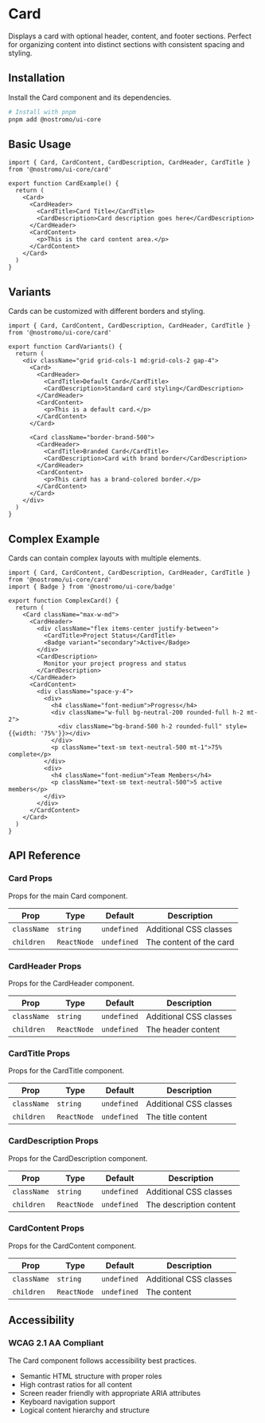 # Card

Displays a card with optional header, content, and footer sections. Perfect for organizing content into distinct sections with consistent spacing and styling.

## Installation

Install the Card component and its dependencies.

```bash
# Install with pnpm
pnpm add @nostromo/ui-core
```

## Basic Usage

```tsx
import { Card, CardContent, CardDescription, CardHeader, CardTitle } from '@nostromo/ui-core/card'

export function CardExample() {
  return (
    <Card>
      <CardHeader>
        <CardTitle>Card Title</CardTitle>
        <CardDescription>Card description goes here</CardDescription>
      </CardHeader>
      <CardContent>
        <p>This is the card content area.</p>
      </CardContent>
    </Card>
  )
}
```

## Variants

Cards can be customized with different borders and styling.

```tsx
import { Card, CardContent, CardDescription, CardHeader, CardTitle } from '@nostromo/ui-core/card'

export function CardVariants() {
  return (
    <div className="grid grid-cols-1 md:grid-cols-2 gap-4">
      <Card>
        <CardHeader>
          <CardTitle>Default Card</CardTitle>
          <CardDescription>Standard card styling</CardDescription>
        </CardHeader>
        <CardContent>
          <p>This is a default card.</p>
        </CardContent>
      </Card>
      
      <Card className="border-brand-500">
        <CardHeader>
          <CardTitle>Branded Card</CardTitle>
          <CardDescription>Card with brand border</CardDescription>
        </CardHeader>
        <CardContent>
          <p>This card has a brand-colored border.</p>
        </CardContent>
      </Card>
    </div>
  )
}
```

## Complex Example

Cards can contain complex layouts with multiple elements.

```tsx
import { Card, CardContent, CardDescription, CardHeader, CardTitle } from '@nostromo/ui-core/card'
import { Badge } from '@nostromo/ui-core/badge'

export function ComplexCard() {
  return (
    <Card className="max-w-md">
      <CardHeader>
        <div className="flex items-center justify-between">
          <CardTitle>Project Status</CardTitle>
          <Badge variant="secondary">Active</Badge>
        </div>
        <CardDescription>
          Monitor your project progress and status
        </CardDescription>
      </CardHeader>
      <CardContent>
        <div className="space-y-4">
          <div>
            <h4 className="font-medium">Progress</h4>
            <div className="w-full bg-neutral-200 rounded-full h-2 mt-2">
              <div className="bg-brand-500 h-2 rounded-full" style={{width: '75%'}}></div>
            </div>
            <p className="text-sm text-neutral-500 mt-1">75% complete</p>
          </div>
          <div>
            <h4 className="font-medium">Team Members</h4>
            <p className="text-sm text-neutral-500">5 active members</p>
          </div>
        </div>
      </CardContent>
    </Card>
  )
}
```

## API Reference

### Card Props

Props for the main Card component.

| Prop | Type | Default | Description |
|------|------|---------|-------------|
| `className` | `string` | `undefined` | Additional CSS classes |
| `children` | `ReactNode` | `undefined` | The content of the card |

### CardHeader Props

Props for the CardHeader component.

| Prop | Type | Default | Description |
|------|------|---------|-------------|
| `className` | `string` | `undefined` | Additional CSS classes |
| `children` | `ReactNode` | `undefined` | The header content |

### CardTitle Props

Props for the CardTitle component.

| Prop | Type | Default | Description |
|------|------|---------|-------------|
| `className` | `string` | `undefined` | Additional CSS classes |
| `children` | `ReactNode` | `undefined` | The title content |

### CardDescription Props

Props for the CardDescription component.

| Prop | Type | Default | Description |
|------|------|---------|-------------|
| `className` | `string` | `undefined` | Additional CSS classes |
| `children` | `ReactNode` | `undefined` | The description content |

### CardContent Props

Props for the CardContent component.

| Prop | Type | Default | Description |
|------|------|---------|-------------|
| `className` | `string` | `undefined` | Additional CSS classes |
| `children` | `ReactNode` | `undefined` | The content |

## Accessibility

### WCAG 2.1 AA Compliant

The Card component follows accessibility best practices.

- Semantic HTML structure with proper roles
- High contrast ratios for all content
- Screen reader friendly with appropriate ARIA attributes
- Keyboard navigation support
- Logical content hierarchy and structure
